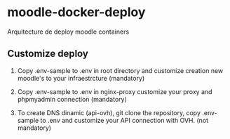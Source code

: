# moodle-docker-deploy

Arquitecture de deploy moodle containers

## Customize deploy

1. Copy .env-sample to .env in root directory and customize creation new moodle's to your infraestrcture (mandatory)

2. Copy .env-sample to .env in nginx-proxy customize your proxy and phpmyadmin connection (mandatory)

3. To create DNS dinamic (api-ovh), git clone the repository, copy .env-sample to .env and customize your API connection with OVH. (not mandatory)